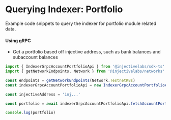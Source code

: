 # Querying Indexer: Portfolio

Example code snippets to query the indexer for portfolio module related data.

#### Using gRPC

* Get a portfolio based off injective address, such as bank balances and subaccount balances

```ts
import { IndexerGrpcAccountPortfolioApi } from '@injectivelabs/sdk-ts'
import { getNetworkEndpoints, Network } from '@injectivelabs/networks'

const endpoints = getNetworkEndpoints(Network.TestnetK8s)
const indexerGrpcAccountPortfolioApi = new IndexerGrpcAccountPortfolioApi(endpoints.indexer)

const injectiveAddress = 'inj...'

const portfolio = await indexerGrpcAccountPortfolioApi.fetchAccountPortfolio(injectiveAddress)

console.log(portfolio)
```
